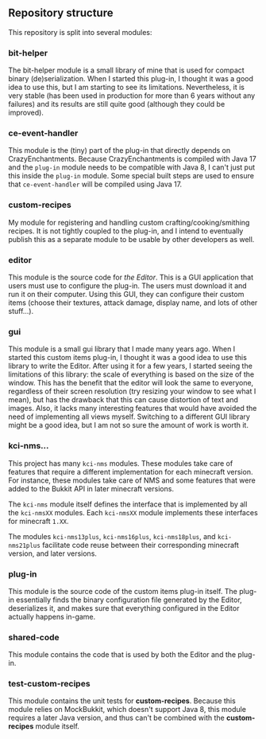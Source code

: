 ## Repository structure
This repository is split into several modules:

### bit-helper
The bit-helper module is a small library of mine that is
used for compact binary (de)serialization.
When I started this plug-in, I thought it was a good idea
to use this, but I am starting to see its limitations.
Nevertheless, it is very stable
(has been used in production for more than 6 years
without any failures) and its results are still
quite good (although they could be improved).

### ce-event-handler
This module is the (tiny) part of the plug-in that directly
depends on CrazyEnchantments. Because CrazyEnchantments is
compiled with Java 17 and the `plug-in` module needs to be
compatible with Java 8, I can't just put this inside the
`plug-in` module. Some special built steps are used
to ensure that `ce-event-handler` will be compiled 
using Java 17.

### custom-recipes
My module for registering and handling custom
crafting/cooking/smithing recipes.
It is not tightly coupled to the plug-in,
and I intend to eventually publish this as a separate
module to be usable by other developers as well.

### editor
This module is the source code for *the Editor*.
This is a GUI application that users must use to
configure the plug-in. The users must download it
and run it on their computer. Using this GUI,
they can configure their custom items
(choose their textures, attack damage, display name, and
lots of other stuff...).

### gui
This module is a small gui library that I made many years
ago. When I started this custom items plug-in,
I thought it was a good idea to use this library to write
the Editor. After using it for a few years, I started
seeing the limitations of this library: the scale of
everything is based on the size of the window. This has
the benefit that the editor will look the same to everyone,
regardless of their screen resolution
(try resizing your window to see what I mean),
but has the drawback that this can cause distortion of
text and images. Also, it lacks many interesting features
that would have avoided the need of implementing all views
myself. Switching to a different GUI library might be
a good idea, but I am not so sure the amount of work
is worth it.

### kci-nms...
This project has many `kci-nms` modules.
These modules take care of features that require a
different implementation for each minecraft version.
For instance, these modules take care of NMS and some
features that were added to the Bukkit API in later
minecraft versions.

The `kci-nms` module itself defines the interface that
is implemented by all the `kci-nmsXX` modules.
Each `kci-nmsXX` module implements these interfaces
for minecraft `1.XX`.

The modules `kci-nms13plus`, `kci-nms16plus`,
`kci-nms18plus`, and `kci-nms21plus` facilitate code reuse
between their corresponding minecraft version,
and later versions.

### plug-in
This module is the source code of the custom items plug-in
itself. The plug-in essentially finds the binary
configuration file generated by the Editor, deserializes it,
and makes sure that everything configured in the Editor
actually happens in-game.

### shared-code
This module contains the code that is used by both
the Editor and the plug-in.

### test-custom-recipes
This module contains the unit tests for **custom-recipes**.
Because this module relies on MockBukkit,
which doesn't support Java 8, this module requires a later
Java version, and thus can't be combined
with the **custom-recipes** module itself.
